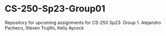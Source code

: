 # CS-250-Sp23-Group01
Repository for upcoming assignments for CS-250 Sp23: Group 1.
Alejandro Pacheco, 
Steven Trujillo,
Kelly Aycock
